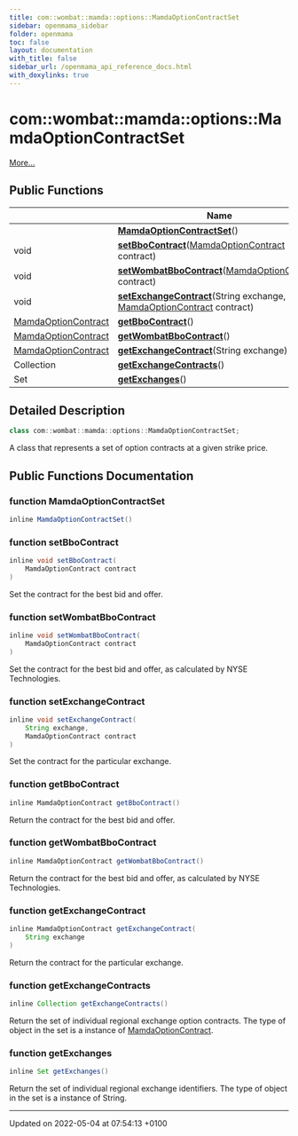```yaml
---
title: com::wombat::mamda::options::MamdaOptionContractSet
sidebar: openmama_sidebar
folder: openmama
toc: false
layout: documentation
with_title: false
sidebar_url: /openmama_api_reference_docs.html
with_doxylinks: true
---
```


# com::wombat::mamda::options::MamdaOptionContractSet



 [More...](#detailed-description)

## Public Functions

|                | Name           |
| -------------- | -------------- |
| | **[MamdaOptionContractSet](classcom_1_1wombat_1_1mamda_1_1options_1_1MamdaOptionContractSet.html#function-mamdaoptioncontractset)**() |
| void | **[setBboContract](classcom_1_1wombat_1_1mamda_1_1options_1_1MamdaOptionContractSet.html#function-setbbocontract)**([MamdaOptionContract](classcom_1_1wombat_1_1mamda_1_1options_1_1MamdaOptionContract.html) contract) |
| void | **[setWombatBboContract](classcom_1_1wombat_1_1mamda_1_1options_1_1MamdaOptionContractSet.html#function-setwombatbbocontract)**([MamdaOptionContract](classcom_1_1wombat_1_1mamda_1_1options_1_1MamdaOptionContract.html) contract) |
| void | **[setExchangeContract](classcom_1_1wombat_1_1mamda_1_1options_1_1MamdaOptionContractSet.html#function-setexchangecontract)**(String exchange, [MamdaOptionContract](classcom_1_1wombat_1_1mamda_1_1options_1_1MamdaOptionContract.html) contract) |
| [MamdaOptionContract](classcom_1_1wombat_1_1mamda_1_1options_1_1MamdaOptionContract.html) | **[getBboContract](classcom_1_1wombat_1_1mamda_1_1options_1_1MamdaOptionContractSet.html#function-getbbocontract)**() |
| [MamdaOptionContract](classcom_1_1wombat_1_1mamda_1_1options_1_1MamdaOptionContract.html) | **[getWombatBboContract](classcom_1_1wombat_1_1mamda_1_1options_1_1MamdaOptionContractSet.html#function-getwombatbbocontract)**() |
| [MamdaOptionContract](classcom_1_1wombat_1_1mamda_1_1options_1_1MamdaOptionContract.html) | **[getExchangeContract](classcom_1_1wombat_1_1mamda_1_1options_1_1MamdaOptionContractSet.html#function-getexchangecontract)**(String exchange) |
| Collection | **[getExchangeContracts](classcom_1_1wombat_1_1mamda_1_1options_1_1MamdaOptionContractSet.html#function-getexchangecontracts)**() |
| Set | **[getExchanges](classcom_1_1wombat_1_1mamda_1_1options_1_1MamdaOptionContractSet.html#function-getexchanges)**() |

## Detailed Description

```java
class com::wombat::mamda::options::MamdaOptionContractSet;
```


A class that represents a set of option contracts at a given strike price. 

## Public Functions Documentation

### function MamdaOptionContractSet

```java
inline MamdaOptionContractSet()
```


### function setBboContract

```java
inline void setBboContract(
    MamdaOptionContract contract
)
```


Set the contract for the best bid and offer. 


### function setWombatBboContract

```java
inline void setWombatBboContract(
    MamdaOptionContract contract
)
```


Set the contract for the best bid and offer, as calculated by NYSE Technologies. 


### function setExchangeContract

```java
inline void setExchangeContract(
    String exchange,
    MamdaOptionContract contract
)
```


Set the contract for the particular exchange. 


### function getBboContract

```java
inline MamdaOptionContract getBboContract()
```


Return the contract for the best bid and offer. 


### function getWombatBboContract

```java
inline MamdaOptionContract getWombatBboContract()
```


Return the contract for the best bid and offer, as calculated by NYSE Technologies. 


### function getExchangeContract

```java
inline MamdaOptionContract getExchangeContract(
    String exchange
)
```


Return the contract for the particular exchange. 


### function getExchangeContracts

```java
inline Collection getExchangeContracts()
```


Return the set of individual regional exchange option contracts. The type of object in the set is a instance of [MamdaOptionContract](classcom_1_1wombat_1_1mamda_1_1options_1_1MamdaOptionContract.html). 


### function getExchanges

```java
inline Set getExchanges()
```


Return the set of individual regional exchange identifiers. The type of object in the set is a instance of String. 


-------------------------------

Updated on 2022-05-04 at 07:54:13 +0100